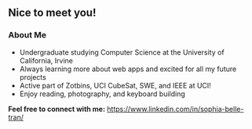 ## Nice to meet you!
### About Me
- Undergraduate studying Computer Science at the University of California, Irvine
- Always learning more about web apps and excited for all my future projects
- Active part of Zotbins, UCI CubeSat, SWE, and IEEE at UCI!
- Enjoy reading, photography, and keyboard building

**Feel free to connect with me:** https://www.linkedin.com/in/sophia-belle-tran/
